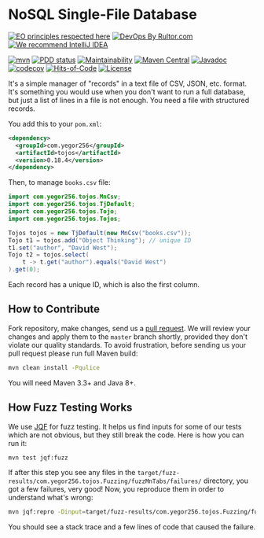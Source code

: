# NoSQL Single-File Database

[![EO principles respected here](https://www.elegantobjects.org/badge.svg)](https://www.elegantobjects.org)
[![DevOps By Rultor.com](http://www.rultor.com/b/yegor256/tojos)](http://www.rultor.com/p/yegor256/tojos)
[![We recommend IntelliJ IDEA](https://www.elegantobjects.org/intellij-idea.svg)](https://www.jetbrains.com/idea/)

[![mvn](https://github.com/yegor256/tojos/actions/workflows/mvn.yml/badge.svg)](https://github.com/yegor256/tojos/actions/workflows/mvn.yml)
[![PDD status](http://www.0pdd.com/svg?name=yegor256/tojos)](http://www.0pdd.com/p?name=yegor256/tojos)
[![Maintainability](https://api.codeclimate.com/v1/badges/742bde48ea6fabdba1ce/maintainability)](https://codeclimate.com/github/yegor256/tojos/maintainability)
[![Maven Central](https://img.shields.io/maven-central/v/com.yegor256/tojos.svg)](https://maven-badges.herokuapp.com/maven-central/com.yegor256/tojos)
[![Javadoc](http://www.javadoc.io/badge/com.yegor256/tojos.svg)](http://www.javadoc.io/doc/com.yegor256/tojos)
[![codecov](https://codecov.io/gh/yegor256/tojos/branch/master/graph/badge.svg)](https://codecov.io/gh/yegor256/tojos)
[![Hits-of-Code](https://hitsofcode.com/github/yegor256/tojos)](https://hitsofcode.com/view/github/yegor256/tojos)
[![License](https://img.shields.io/badge/license-MIT-green.svg)](https://github.com/yegor256/tojos/blob/master/LICENSE.txt)

It's a simple manager of "records" in a text file of CSV, JSON, etc. format.
It's something you would use when you don't want to run a full database, but
just a list of lines in a file is not enough. You need a file with structured
records.

You add this to your `pom.xml`:

```xml
<dependency>
  <groupId>com.yegor256</groupId>
  <artifactId>tojos</artifactId>
  <version>0.18.4</version>
</dependency>
```

Then, to manage `books.csv` file:

```java
import com.yegor256.tojos.MnCsv;
import com.yegor256.tojos.TjDefault;
import com.yegor256.tojos.Tojo;
import com.yegor256.tojos.Tojos;

Tojos tojos = new TjDefault(new MnCsv("books.csv"));
Tojo t1 = tojos.add("Object Thinking"); // unique ID
t1.set("author", "David West");
Tojo t2 = tojos.select(
    t -> t.get("author").equals("David West")
).get(0);
```

Each record has a unique ID, which is also the first column.

## How to Contribute

Fork repository, make changes, send us a [pull request](https://www.yegor256.com/2014/04/15/github-guidelines.html).
We will review your changes and apply them to the `master` branch shortly,
provided they don't violate our quality standards. To avoid frustration,
before sending us your pull request please run full Maven build:

```bash
mvn clean install -Pqulice
```

You will need Maven 3.3+ and Java 8+.

## How Fuzz Testing Works

We use [JQF](https://github.com/rohanpadhye/JQF) for fuzz testing. It helps
us find inputs for some of our tests which are not obvious, but they
still break the code. Here is how you can run it:

```bash
mvn test jqf:fuzz
```

If after this step you see any files in the 
`target/fuzz-results/com.yegor256.tojos.Fuzzing/fuzzMnTabs/failures/`
directory, you got a few failures, very good!
Now, you reproduce them in order to understand what's wrong:

```bash
mvn jqf:repro -Dinput=target/fuzz-results/com.yegor256.tojos.Fuzzing/fuzzMnTabs/failures/id_000000
```

You should see a stack trace and a few lines of code that caused the failure.
